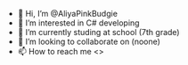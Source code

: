 - 👋 Hi, I’m @AliyaPinkBudgie
- 👀 I’m interested in C# developing
- 🌱 I’m currently studing at school (7th grade)
- 💞️ I’m looking to collaborate on (noone)
- 📫 How to reach me <<no way>>

<!---
AliyaPinkBudgie/AliyaPinkBudgie is a ✨ special ✨ repository because its `README.md` (this file) appears on your GitHub profile.
You can click the Preview link to take a look at your changes.
--->
